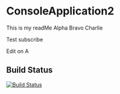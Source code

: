# ConsoleApplication2
This is my readMe
Alpha
Bravo
Charlie

Test subscribe

Edit on A

## Build Status
[![Build Status](https://travis-ci.org/mmitrik/ConsoleApplication2.svg?branch=master)](https://travis-ci.org/mmitrik/ConsoleApplication2)
